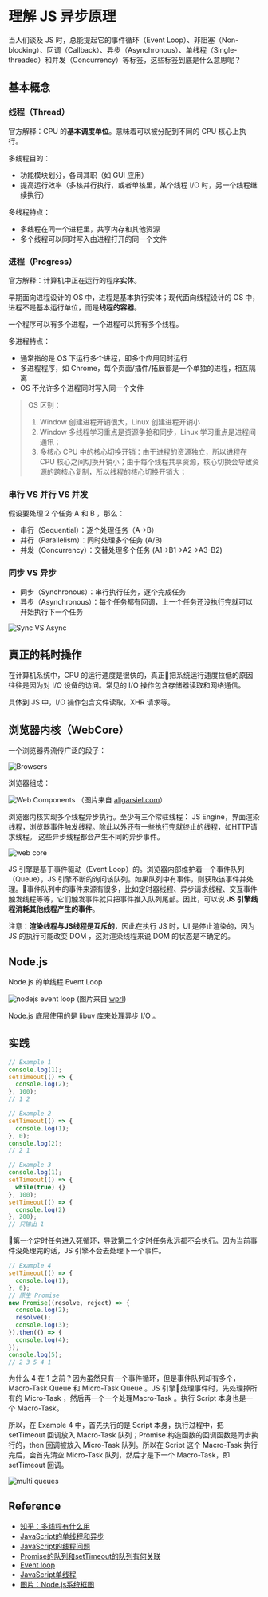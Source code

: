 # 理解 JS 异步原理

当人们谈及 JS 时，总能提起它的事件循环（Event Loop）、非阻塞（Non-blocking）、回调（Callback）、异步（Asynchronous）、单线程（Single-threaded）和并发（Concurrency）等标签，这些标签到底是什么意思呢？

## 基本概念

### 线程（Thread）

官方解释：CPU 的**基本调度单位**。意味着可以被分配到不同的 CPU 核心上执行。

多线程目的：

- 功能模块划分，各司其职（如 GUI 应用）
- 提高运行效率（多核并行执行，或者单核里，某个线程 I/O 时，另一个线程继续执行）

多线程特点：

- 多线程在同一个进程里，共享内存和其他资源
- 多个线程可以同时写入由进程打开的同一个文件

### 进程（Progress）

官方解释：计算机中正在运行的程序**实体**。

早期面向进程设计的 OS 中，进程是基本执行实体；现代面向线程设计的 OS 中，进程不是基本运行单位，而是**线程的容器**。

一个程序可以有多个进程，一个进程可以拥有多个线程。

多进程特点：

- 通常指的是 OS 下运行多个进程，即多个应用同时运行
- 多进程程序，如 Chrome，每个页面/插件/拓展都是一个单独的进程，相互隔离
- OS 不允许多个进程同时写入同一个文件

> OS 区别： 
> 1. Window 创建进程开销很大，Linux 创建进程开销小
> 2. Window 多线程学习重点是资源争抢和同步，Linux 学习重点是进程间通讯；
> 3. 多核心 CPU 中的核心切换开销：由于进程的资源独立，所以进程在 CPU 核心之间切换开销小；由于每个线程共享资源，核心切换会导致资源的跨核心复制，所以线程的核心切换开销大；

### 串行 VS 并行 VS 并发

假设要处理 2 个任务 A 和 B ，那么：

- 串行（Sequential）：逐个处理任务（A->B）
- 并行（Parallelism）：同时处理多个任务 (A/B)
- 并发（Concurrency）：交替处理多个任务 (A1->B1->A2->A3-B2)

### 同步 VS 异步

- 同步（Synchronous）：串行执行任务，逐个完成任务
- 异步（Asynchronous）：每个任务都有回调，上一个任务还没执行完就可以开始执行下一个任务

![Sync VS Async](../img/async.png)

## 真正的耗时操作

在计算机系统中，CPU 的运行速度是很快的，真正把系统运行速度拉低的原因往往是因为对 I/O 设备的访问。常见的 I/O 操作包含存储器读取和网络通信。

具体到 JS 中，I/O 操作包含文件读取，XHR 请求等。

## 浏览器内核（WebCore）

一个浏览器界流传广泛的段子：

![Browsers](../img/browsers.png)

浏览器组成：

![Web Components](../img/browser-components.png)
（图片来自 [aligarsiel.com](http://taligarsiel.com/Projects/howbrowserswork1.htm)）

浏览器内核实现多个线程异步执行。至少有三个常驻线程： JS Engine，界面渲染线程，浏览器事件触发线程。除此以外还有一些执行完就终止的线程，如HTTP请求线程。
这些异步线程都会产生不同的异步事件。

![web core](../img/web-core.png)

JS 引擎是基于事件驱动（Event Loop）的。浏览器内部维护着一个事件队列（Queue），JS 引擎不断的询问该队列。如果队列中有事件，则获取该事件并处理。事件队列中的事件来源有很多，比如定时器线程、异步请求线程、交互事件触发线程等等，它们触发事件就只把事件推入队列尾部。因此，可以说 **JS 引擎线程消耗其他线程产生的事件**。

注意：**渲染线程与JS线程是互斥的**，因此在执行 JS 时，UI 是停止渲染的，因为 JS 的执行可能改变 DOM ，这对渲染线程来说 DOM 的状态是不确定的。

## Node.js

Node.js 的单线程 Event Loop

![nodejs event loop](../img/nodejs.jpg)
(图片来自 [wprl](https://twitter.com/wprl/status/496643917559758848))

Node.js 底层使用的是 libuv 库来处理异步 I/O 。

## 实践

```javascript
// Example 1
console.log(1);
setTimeout(() => {
  console.log(2);
}, 100);
// 1 2
```

```javascript
// Example 2
setTimeout(() => {
  console.log(1);
}, 0);
console.log(2);
// 2 1
```

```javascript
// Example 3
console.log(1);
setTimeout(() => {
  while(true) {}
}, 100);
setTimeout(() => {
  console.log(2)
}, 200);
// 只输出 1
```
第一个定时任务进入死循环，导致第二个定时任务永远都不会执行。因为当前事件没处理完的话，JS 引擎不会去处理下一个事件。

```javascript
// Example 4
setTimeout(() => {
  console.log(1);
}, 0);
// 原生 Promise
new Promise((resolve, reject) => {
  console.log(2);
  resolve();
  console.log(3);
}).then(() => {
  console.log(4);
});
console.log(5);
// 2 3 5 4 1
```
为什么 4 在 1 之前？因为虽然只有一个事件循环，但是事件队列却有多个，Macro-Task Queue 和 Micro-Task Queue 。JS 引擎处理事件时，先处理掉所有的 Micro-Task ，然后再一个一个处理Macro-Task 。执行 Script 本身也是一个 Macro-Task。

所以，在 Example 4 中，首先执行的是 Script 本身，执行过程中，把 setTimeout 回调放入 Macro-Task 队列；Promise 构造函数的回调函数是同步执行的，then 回调被放入 Micro-Task 队列。所以在 Script 这个 Macro-Task 执行完后，会首先清空 Micro-Task 队列，然后才是下一个 Macro-Task，即 setTimeout 回调。

![multi queues](../img/queues.png)

## Reference

- [知乎：多线程有什么用](https://www.zhihu.com/question/19901763/answer/13299543)
- [JavaScript的单线程和异步](https://zhuanlan.zhihu.com/p/23659122)
- [JavaScript的线程问题](http://blog.csdn.net/kfanning/article/details/5768776)
- [Promise的队列和setTimeout的队列有何关联](https://www.zhihu.com/question/36972010)
- [Event loop](http://www.ruanyifeng.com/blog/2014/10/event-loop.html)
- [JavaScript单线程](http://greengerong.com/blog/2015/10/27/javascript-single-thread-and-browser-event-loop/)
- [图片：Node.js系统框图](https://twitter.com/wprl/status/496643917559758848)